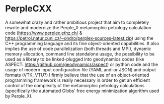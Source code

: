 # PerpleCXX
A somewhat crazy and rather ambitious project that aim to completely rewrite and modernize the Perple_X metamorphic petrology calculation code (https://www.perplex.ethz.ch/ & https://petrol.natur.cuni.cz/~ondro/perplex-sources-latest.zip) using the C++ programming language and its fine object-oriented capabilities. It also implies the use of code parallelization (both threads and MPI), dynamic memory allocation, command line standalone usage, the possibility to be used as a library to be linked-plugged into geodynamics codes (like ASPECT: https://github.com/geodynamics/aspect) or python code and the usage of modern input configuration file (YAML and-or JSON) and output formats (VTK, VTU?)
I firmly believe that the use of an object-oriented programming framework is really necessary in order to get an efficient control of the complexity of the metamorphic petrology calculations (specifically the automated Gibbs' free energy minimization algorithm used by Perple_X).   
